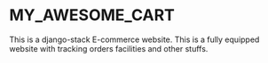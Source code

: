# MY_AWESOME_CART
This is a django-stack  E-commerce website. 
This is a fully equipped website with tracking orders facilities and other stuffs.
